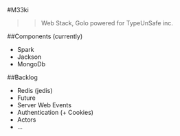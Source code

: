 #M33ki

>>Web Stack, Golo powered for TypeUnSafe inc.

##Components (currently)

- Spark
- Jackson
- MongoDb

##Backlog

- Redis (jedis)
- Future
- Server Web Events
- Authentication (+ Cookies)
- Actors
- ...
